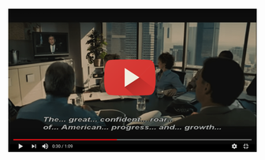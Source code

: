 [![IMAGE ALT TEXT](images/screen.png)](https://www.youtube.com/watch?v=pV8FQpc1NlQ "Youtube_Video" )